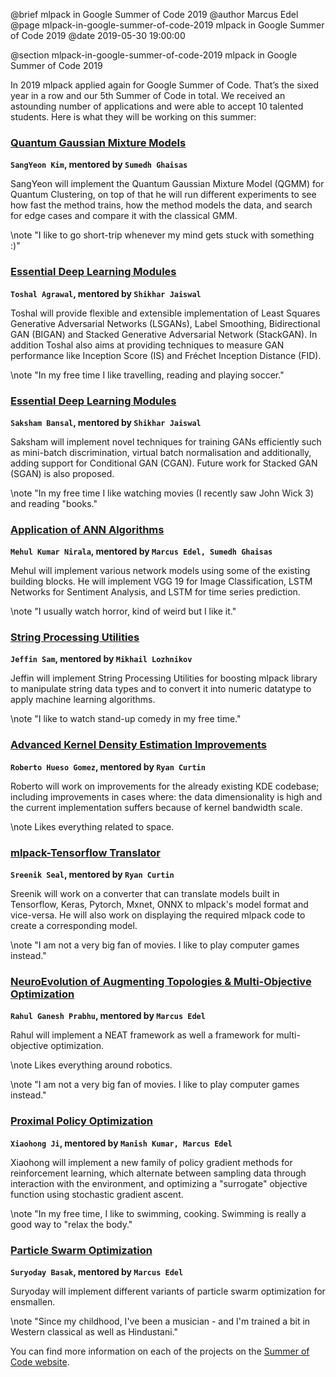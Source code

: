 @brief mlpack in Google Summer of Code 2019
@author Marcus Edel
@page mlpack-in-google-summer-of-code-2019 mlpack in Google Summer of Code 2019
@date 2019-05-30 19:00:00

@section mlpack-in-google-summer-of-code-2019 mlpack in Google Summer of Code 2019

In 2019 mlpack applied again for Google Summer of Code. That’s the sixed year in
a row and our 5th Summer of Code in total. We received an astounding number of
applications and were able to accept 10 talented students. Here is what they will
be working on this summer:

### [Quantum Gaussian Mixture Models](https://github.com/mlpack/mlpack/wiki/SummerOfCodeIdeas)
**`SangYeon Kim`, mentored by `Sumedh Ghaisas`**

SangYeon will implement the Quantum Gaussian Mixture Model (QGMM) for Quantum
Clustering, on top of that he will run different experiments to see how fast the
method trains, how the method models the data, and search for edge cases and
compare it with the classical GMM.

\note
"I like to go short-trip whenever my mind gets stuck with something :)"

### [Essential Deep Learning Modules](https://github.com/mlpack/mlpack/wiki/SummerOfCodeIdeas)
**`Toshal Agrawal`, mentored by `Shikhar Jaiswal`**

Toshal will provide flexible and extensible implementation of Least Squares
Generative Adversarial Networks (LSGANs), Label Smoothing, Bidirectional GAN
(BIGAN) and Stacked Generative Adversarial Network (StackGAN). In addition
Toshal also aims at providing techniques to measure GAN performance like
Inception Score (IS) and Fréchet Inception Distance (FID).

\note
"In my free time I like travelling, reading and playing soccer."

### [Essential Deep Learning Modules](https://github.com/mlpack/mlpack/wiki/SummerOfCodeIdeas)
**`Saksham Bansal`, mentored by `Shikhar Jaiswal`**

Saksham will implement novel techniques for training GANs efficiently such as
mini-batch discrimination, virtual batch normalisation and additionally, adding
support for Conditional GAN (CGAN). Future work for Stacked GAN (SGAN) is also
proposed.

\note
"In my free time I like watching movies (I recently saw John Wick 3) and reading
"books."

### [Application of ANN Algorithms](https://github.com/mlpack/mlpack/wiki/SummerOfCodeIdeas)
**`Mehul Kumar Nirala`, mentored by `Marcus Edel, Sumedh Ghaisas`**

Mehul will implement various network models using some of the existing building
blocks. He will implement VGG 19 for Image Classification, LSTM Networks for
Sentiment Analysis, and LSTM for time series prediction.

\note
"I usually watch horror, kind of weird but I like it."

### [String Processing Utilities](https://github.com/mlpack/mlpack/wiki/SummerOfCodeIdeas)
**`Jeffin Sam`, mentored by `Mikhail Lozhnikov`**

Jeffin will implement String Processing Utilities for boosting mlpack library to
manipulate string data types and to convert it into numeric datatype to apply
machine learning algorithms.

\note
"I like to watch stand-up comedy in my free time."

### [Advanced Kernel Density Estimation Improvements](https://github.com/mlpack/mlpack/wiki/SummerOfCodeIdeas)
**`Roberto Hueso Gomez`, mentored by `Ryan Curtin`**

Roberto will work on improvements for the already existing KDE codebase;
including improvements in cases where: the data dimensionality is high and the
current implementation suffers because of kernel bandwidth scale.

\note
Likes everything related to space.

### [mlpack-Tensorflow Translator](https://github.com/mlpack/mlpack/wiki/SummerOfCodeIdeas)
**`Sreenik Seal`, mentored by `Ryan Curtin`**

Sreenik will work on a converter that can translate models built in Tensorflow,
Keras, Pytorch, Mxnet, ONNX to mlpack's model format and vice-versa. He will
also work on displaying the required mlpack code to create a corresponding
model.

\note
"I am not a very big fan of movies. I like to play computer games instead."

### [NeuroEvolution of Augmenting Topologies & Multi-Objective Optimization](https://github.com/mlpack/mlpack/wiki/SummerOfCodeIdeas)
**`Rahul Ganesh Prabhu`, mentored by `Marcus Edel`**

Rahul will implement a NEAT framework as well a framework for multi-objective
optimization.

\note
Likes everything around robotics.

\note
"I am not a very big fan of movies. I like to play computer games instead."

### [Proximal Policy Optimization](https://github.com/mlpack/mlpack/wiki/SummerOfCodeIdeas)
**`Xiaohong Ji`, mentored by `Manish Kumar, Marcus Edel`**

Xiaohong will implement a new family of policy gradient methods for
reinforcement learning, which alternate between sampling data through
interaction with the environment, and optimizing a "surrogate" objective
function using stochastic gradient ascent.

\note
"In my free time, I like to swimming, cooking. Swimming is really a good way to
"relax the body."


### [Particle Swarm Optimization](https://github.com/mlpack/mlpack/wiki/SummerOfCodeIdeas)
**`Suryoday Basak`, mentored by `Marcus Edel`**

Suryoday will implement different variants of particle swarm optimization for
ensmallen.

\note
"Since my childhood, I've been a musician - and I'm trained a bit in Western
classical as well as Hindustani."

You can find more information on each of the projects on the [Summer of Code website](https://summerofcode.withgoogle.com/organizations/5868789747417088/).
